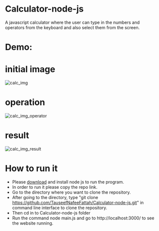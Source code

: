 # Calculator-node-js
A javascript calculator where the user can type in the numbers and operators from the keyboard and also select them from the screen.
# Demo:
# initial image
![calc_img](https://user-images.githubusercontent.com/57330415/161643336-ff4794b2-2004-4a07-9e71-6f01be7e2638.PNG)
# operation
![calc_img_operator](https://user-images.githubusercontent.com/57330415/161643799-ea06fbc9-6ec0-4c51-b91b-a6d79dcae01c.PNG)
# result
![calc_img_result](https://user-images.githubusercontent.com/57330415/161643811-33ed45e5-b384-429d-a30c-e13e56a774a6.PNG)

# How to run it
* Please [download](https://nodejs.org/en/download/) and install node js to run the program.
* In order to run it please copy the repo link. 
* Go to the directory where you want to clone the repository.
* After going to the directory, type "git clone https://github.com/TauseefNafeeFattah/Calculator-node-js.git" in command line interface to clone the repository.
* Then cd in to Calculator-node-js folder
* Run the command node main.js and go to http://localhost:3000/ to see the website running.
